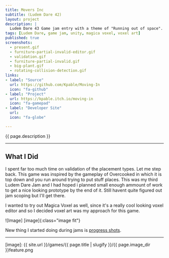 ```yaml
---
title: Movers Inc
subtitle: (Ludem Dare 42)
layout: project
description: |
  Ludem Dare 43 Game jam entry with a theme of "Running out of space". An Overcooked inspired prototype in which you continuously get incoming packages and have to place as much as you can in the apartment.
tags: [Ludem Dare, game jam, unity, magica voxel, voxel art]
published: true
screenshots:
  - present.gif
  - furniture-partial-invalid-editor.gif
  - validation.gif
  - furniture-partial-invalid.gif
  - big-plant.gif
  - rotating-collision-detection.gif
links:
- label: "Source"
  url: https://github.com/Kpable/Moving-In
  icon: "fa-github"
- label: "Project"
  url: https://kpable.itch.io/moving-in
  icon: "fa-gamepad"
- label: "Developer Site"
  url: 
  icon: "fa-globe"

---
```


<!-- Description -->
{{ page.description }}

---

## What I Did

I spent far too much time on validation of the placement types. Let me step back. This game was inspired by the gameplay of Overcooked in which it is top down and you run around trying to put stuff places. This was my third Ludem Dare Jam and I had hoped i planned small enough ammount of work to get a nice looking prototype by the end of it. Still havent quite figured out jam scoping but I'll get there. 

I wanted to try out Magica Voxel as well, since it's a really cool looking voxel editor and so I decided voxel art was my approach for this game. 


![Image] [image]{:class="image fit"}

<!--excerpt_end-->

New thing I started doing during jams is [progress shots](https://github.com/Kpable/LDJam42/blob/develop/Screenshots/Display.md). 

---


[image]: {{ site.url }}/games/{{ page.title | slugify }}/{{ page.image_dir }}feature.png